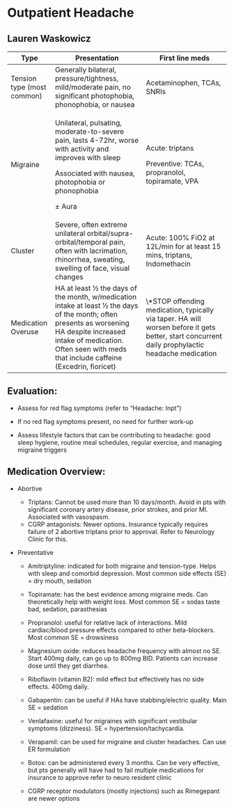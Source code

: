 # Outpatient Headache

Lauren Waskowicz
---

<table>
<colgroup>
<col style="width: 20%" />
<col style="width: 41%" />
<col style="width: 38%" />
</colgroup>
<thead>
<tr class="header">
<th>Type</th>
<th>Presentation</th>
<th>First line meds</th>
</tr>
</thead>
<tbody>
<tr class="odd">
<td>Tension type (most common)</td>
<td>Generally bilateral, pressure/tightness, mild/moderate pain, no
significant photophobia, phonophobia, or nausea</td>
<td>Acetaminophen, TCAs, SNRIs</td>
</tr>
<tr class="even">
<td>Migraine</td>
<td><p>Unilateral, pulsating, moderate-to-severe pain, lasts 4-72hr,
worse with activity and improves with sleep</p>
<p>Associated with nausea, photophobia or phonophobia</p>
<p>± Aura</p></td>
<td><p>Acute: triptans</p>
<p>Preventive: TCAs, propranolol, topiramate, VPA</p></td>
</tr>
<tr class="odd">
<td>Cluster</td>
<td>Severe, often extreme unilateral orbital/supra-orbital/temporal
pain, often with lacrimation, rhinorrhea, sweating, swelling of face,
visual changes</td>
<td>Acute: 100% FiO2 at 12L/min for at least 15 mins, triptans,
Indomethacin</td>
</tr>
<tr class="even">
<td>Medication Overuse</td>
<td>HA at least ½ the days of the month, w/medication intake at least ½
the days of the month; often presents as worsening HA despite increased
intake of medication. Often seen with meds that include caffeine
(Excedrin, fioricet)</td>
<td>\*STOP offending medication, typically via taper. HA will worsen
before it gets better, start concurrent daily prophylactic headache
medication</td>
</tr>
</tbody>
</table>

## Evaluation:

- Assess for red flag symptoms (refer to “Headache: Inpt”)
  
- If no red flag symptoms present, no need for further work-up

- Assess lifestyle factors that can be contributing to headache: good sleep hygiene, routine meal schedules, regular exercise, and managing migraine triggers

## Medication Overview:

- Abortive
    - Triptans: Cannot be used more than 10 days/month. Avoid in pts with significant coronary artery disease, prior strokes, and prior MI. Associated with vasospasm.
    - CGRP antagonists: Newer options. Insurance typically requires failure of 2 abortive triptans prior to approval. Refer to Neurology Clinic for this.

- Preventative

    - Amitriptyline: indicated for both migraine and tension-type. Helps
        with sleep and comorbid depression. Most common side effects (SE) =
        dry mouth, sedation

    - Topiramate: has the best evidence among migraine meds. Can
        theoretically help with weight loss. Most common SE = sodas taste
        bad, sedation, parasthesias

    - Propranolol: useful for relative lack of interactions. Mild
        cardiac/blood pressure effects compared to other beta-blockers. Most
        common SE = drowsiness

    - Magnesium oxide: reduces headache frequency with almost no SE. Start
        400mg daily, can go up to 800mg BID. Patients can increase dose
        until they get diarrhea.

    - Riboflavin (vitamin B2): mild effect but effectively has no side
        effects. 400mg daily.

    - Gabapentin: can be useful if HAs have stabbing/electric quality.
        Main SE = sedation

    - Venlafaxine: useful for migraines with significant vestibular
        symptoms (dizziness). SE = hypertension/tachycardia.

    - Verapamil: can be used for migraine and cluster headaches. Can use
        ER formulation

    - Botox: can be administered every 3 months. Can be very effective,
        but pts generally will have had to fail multiple medications for
        insurance to approve refer to neuro resident clinic

    - CGRP receptor modulators (mostly injections) such as Rimegepant are
        newer options
